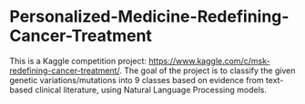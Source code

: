 # Personalized-Medicine-Redefining-Cancer-Treatment
This is a Kaggle competition project: https://www.kaggle.com/c/msk-redefining-cancer-treatment/.
The goal of the project is to classify the given genetic variations/mutations into 9 classes based on evidence from text-based clinical literature, using Natural Language Processing models.
